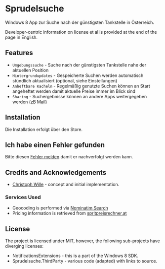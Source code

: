# Sprudelsuche
Windows 8 App zur Suche nach der günstigsten Tankstelle in Österreich.  
  
Developer-centric information on license et al is provided at the end of the page in English.

## Features

* `Umgebungssuche` - Suche nach der günstigsten Tankstelle nahe der aktuellen Position
* `Hintergrundupdates` - Gespeicherte Suchen werden automatisch stündlich aktualisiert (optional, siehe Einstellungen)
* `Anheftbare Kacheln` - Regelmäßig genutzte Suchen können an Start angeheftet werden damit aktuelle Preise immer im Blick sind
* `Sharing` - Suchergebnisse können an andere Apps weitergegeben werden (zB Mail)

## Installation
Die Installation erfolgt über den Store.

## Ich habe einen Fehler gefunden
Bitte diesen [Fehler melden](https://github.com/christophwille/Sprudelsuche/issues/new) damit er nachverfolgt werden kann.

## Credits and Acknowledgements
* [Christoph Wille](mailto:christoph.wille@gmail.com) - concept and initial implementation.

### Services Used
* Geocoding is performed via [Nominatim Search](http://open.mapquestapi.com/nominatim/)
* Pricing information is retrieved from [spritpreisrechner.at](http://www.spritpreisrechner.at/)

## License
The project is licensed under MIT, however, the following sub-projects have diverging licenses:

* NotificationsExtensions - this is a part of the Windows 8 SDK.
* Sprudelsuche.ThirdParty - various code (adapted) with links to source.
